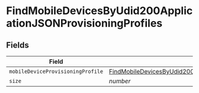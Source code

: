 # FindMobileDevicesByUdid200ApplicationJSONProvisioningProfiles


## Fields

| Field                                                                                                                                                                                                                   | Type                                                                                                                                                                                                                    | Required                                                                                                                                                                                                                | Description                                                                                                                                                                                                             | Example                                                                                                                                                                                                                 |
| ----------------------------------------------------------------------------------------------------------------------------------------------------------------------------------------------------------------------- | ----------------------------------------------------------------------------------------------------------------------------------------------------------------------------------------------------------------------- | ----------------------------------------------------------------------------------------------------------------------------------------------------------------------------------------------------------------------- | ----------------------------------------------------------------------------------------------------------------------------------------------------------------------------------------------------------------------- | ----------------------------------------------------------------------------------------------------------------------------------------------------------------------------------------------------------------------- |
| `mobileDeviceProvisioningProfile`                                                                                                                                                                                       | [FindMobileDevicesByUdid200ApplicationJSONProvisioningProfilesMobileDeviceProvisioningProfile](../../models/operations/findmobiledevicesbyudid200applicationjsonprovisioningprofilesmobiledeviceprovisioningprofile.md) | :heavy_minus_sign:                                                                                                                                                                                                      | N/A                                                                                                                                                                                                                     |                                                                                                                                                                                                                         |
| `size`                                                                                                                                                                                                                  | *number*                                                                                                                                                                                                                | :heavy_minus_sign:                                                                                                                                                                                                      | N/A                                                                                                                                                                                                                     | 1                                                                                                                                                                                                                       |